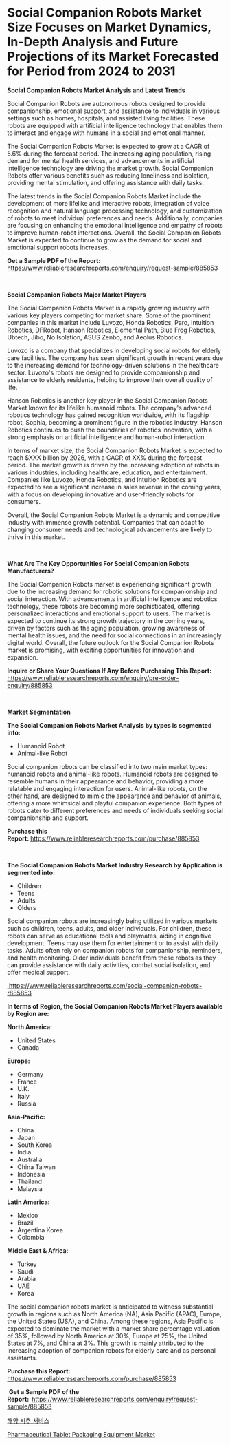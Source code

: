 <p><h1>Social Companion Robots Market Size Focuses on Market Dynamics, In-Depth Analysis and Future Projections of its Market Forecasted for Period from 2024 to 2031</h1></p><p><strong>Social Companion Robots Market Analysis and Latest Trends</strong></p>
<p><p>Social Companion Robots are autonomous robots designed to provide companionship, emotional support, and assistance to individuals in various settings such as homes, hospitals, and assisted living facilities. These robots are equipped with artificial intelligence technology that enables them to interact and engage with humans in a social and emotional manner.</p><p>The Social Companion Robots Market is expected to grow at a CAGR of 5.6% during the forecast period. The increasing aging population, rising demand for mental health services, and advancements in artificial intelligence technology are driving the market growth. Social Companion Robots offer various benefits such as reducing loneliness and isolation, providing mental stimulation, and offering assistance with daily tasks.</p><p>The latest trends in the Social Companion Robots Market include the development of more lifelike and interactive robots, integration of voice recognition and natural language processing technology, and customization of robots to meet individual preferences and needs. Additionally, companies are focusing on enhancing the emotional intelligence and empathy of robots to improve human-robot interactions. Overall, the Social Companion Robots Market is expected to continue to grow as the demand for social and emotional support robots increases.</p></p>
<p><strong>Get a Sample PDF of the Report:&nbsp;</strong> <a href="https://www.reliableresearchreports.com/enquiry/request-sample/885853">https://www.reliableresearchreports.com/enquiry/request-sample/885853</a></p>
<p>&nbsp;</p>
<p><strong>Social Companion Robots Major Market Players</strong></p>
<p><p>The Social Companion Robots Market is a rapidly growing industry with various key players competing for market share. Some of the prominent companies in this market include Luvozo, Honda Robotics, Paro, Intuition Robotics, DFRobot, Hanson Robotics, Elemental Path, Blue Frog Robotics, Ubtech, Jibo, No Isolation, ASUS Zenbo, and Aeolus Robotics.</p><p>Luvozo is a company that specializes in developing social robots for elderly care facilities. The company has seen significant growth in recent years due to the increasing demand for technology-driven solutions in the healthcare sector. Luvozo's robots are designed to provide companionship and assistance to elderly residents, helping to improve their overall quality of life.</p><p>Hanson Robotics is another key player in the Social Companion Robots Market known for its lifelike humanoid robots. The company's advanced robotics technology has gained recognition worldwide, with its flagship robot, Sophia, becoming a prominent figure in the robotics industry. Hanson Robotics continues to push the boundaries of robotics innovation, with a strong emphasis on artificial intelligence and human-robot interaction.</p><p>In terms of market size, the Social Companion Robots Market is expected to reach $XXX billion by 2026, with a CAGR of XX% during the forecast period. The market growth is driven by the increasing adoption of robots in various industries, including healthcare, education, and entertainment. Companies like Luvozo, Honda Robotics, and Intuition Robotics are expected to see a significant increase in sales revenue in the coming years, with a focus on developing innovative and user-friendly robots for consumers.</p><p>Overall, the Social Companion Robots Market is a dynamic and competitive industry with immense growth potential. Companies that can adapt to changing consumer needs and technological advancements are likely to thrive in this market.</p></p>
<p>&nbsp;</p>
<p><strong>What Are The Key Opportunities For Social Companion Robots Manufacturers?</strong></p>
<p><p>The Social Companion Robots market is experiencing significant growth due to the increasing demand for robotic solutions for companionship and social interaction. With advancements in artificial intelligence and robotics technology, these robots are becoming more sophisticated, offering personalized interactions and emotional support to users. The market is expected to continue its strong growth trajectory in the coming years, driven by factors such as the aging population, growing awareness of mental health issues, and the need for social connections in an increasingly digital world. Overall, the future outlook for the Social Companion Robots market is promising, with exciting opportunities for innovation and expansion.</p></p>
<p><strong>Inquire or Share Your Questions If Any Before Purchasing This Report:</strong> <a href="https://www.reliableresearchreports.com/enquiry/pre-order-enquiry/885853">https://www.reliableresearchreports.com/enquiry/pre-order-enquiry/885853</a></p>
<p>&nbsp;</p>
<p><strong>Market Segmentation</strong></p>
<p><strong>The Social Companion Robots Market Analysis by types is segmented into:</strong></p>
<p><ul><li>Humanoid Robot</li><li>Animal-like Robot</li></ul></p>
<p><p>Social companion robots can be classified into two main market types: humanoid robots and animal-like robots. Humanoid robots are designed to resemble humans in their appearance and behavior, providing a more relatable and engaging interaction for users. Animal-like robots, on the other hand, are designed to mimic the appearance and behavior of animals, offering a more whimsical and playful companion experience. Both types of robots cater to different preferences and needs of individuals seeking social companionship and support.</p></p>
<p><strong>Purchase this Report:&nbsp;</strong><a href="https://www.reliableresearchreports.com/purchase/885853">https://www.reliableresearchreports.com/purchase/885853</a></p>
<p>&nbsp;</p>
<p><strong>The Social Companion Robots Market Industry Research by Application is segmented into:</strong></p>
<p><ul><li>Children</li><li>Teens</li><li>Adults</li><li>Olders</li></ul></p>
<p><p>Social companion robots are increasingly being utilized in various markets such as children, teens, adults, and older individuals. For children, these robots can serve as educational tools and playmates, aiding in cognitive development. Teens may use them for entertainment or to assist with daily tasks. Adults often rely on companion robots for companionship, reminders, and health monitoring. Older individuals benefit from these robots as they can provide assistance with daily activities, combat social isolation, and offer medical support.</p></p>
<p><a href="https://www.reliableresearchreports.com/social-companion-robots-r885853">&nbsp;https://www.reliableresearchreports.com/social-companion-robots-r885853</a></p>
<p><strong>In terms of Region, the Social Companion Robots Market Players available by Region are:</strong></p>
<p>
    <p> <strong> North America: </strong>
        <ul>
            <li>United States</li>
            <li>Canada</li>
        </ul>
        </p> 
    <p> <strong> Europe: </strong>
        <ul>
            <li>Germany</li>
            <li>France</li>
            <li>U.K.</li>
            <li>Italy</li>
            <li>Russia</li>
        </ul>
        </p> 
    <p> <strong> Asia-Pacific: </strong>
        <ul>
            <li>China</li>
            <li>Japan</li>
            <li>South Korea</li>
            <li>India</li>
            <li>Australia</li>
            <li>China Taiwan</li>
            <li>Indonesia</li>
            <li>Thailand</li>
            <li>Malaysia</li>
        </ul>
        </p> 
    <p> <strong> Latin America: </strong>
        <ul>
            <li>Mexico</li>
            <li>Brazil</li>
            <li>Argentina Korea</li>
            <li>Colombia</li>
        </ul>
        </p> 
    <p> <strong> Middle East & Africa: </strong>
        <ul>
            <li>Turkey</li>
            <li>Saudi</li>
            <li>Arabia</li>
            <li>UAE</li>
            <li>Korea</li>
        </ul>
    </p>
    </p>
<p><p>The social companion robots market is anticipated to witness substantial growth in regions such as North America (NA), Asia Pacific (APAC), Europe, the United States (USA), and China. Among these regions, Asia Pacific is expected to dominate the market with a market share percentage valuation of 35%, followed by North America at 30%, Europe at 25%, the United States at 7%, and China at 3%. This growth is mainly attributed to the increasing adoption of companion robots for elderly care and as personal assistants.</p></p>
<p><strong>Purchase this Report: </strong><a href="https://www.reliableresearchreports.com/purchase/885853">https://www.reliableresearchreports.com/purchase/885853</a></p>
<p>&nbsp;<strong>Get a Sample PDF of the Report:&nbsp;&nbsp;</strong><a href="https://www.reliableresearchreports.com/enquiry/request-sample/885853">https://www.reliableresearchreports.com/enquiry/request-sample/885853</a></p>
<p><strong></strong></p>
<p><p><a href="https://github.com/laholand/Market-Research-Report-List-3/blob/main/346623931633.md">해양 시추 서비스</a></p><p><a href="https://shimmer-gardenia-37a.notion.site/Pharmaceutical-Tablet-Packaging-Equipment-Market-Share-Evolution-and-Market-Growth-Trends-2024-203-58728d08cc8c425298e66cb6e3facf8c">Pharmaceutical Tablet Packaging Equipment Market</a></p></p>